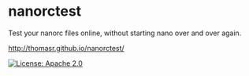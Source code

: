 nanorctest
=====

Test your nanorc files online, without starting nano over and over again.

http://thomasr.github.io/nanorctest/

[![License: Apache 2.0](https://img.shields.io/github/license/ThomasR/nanorctest.svg)](LICENSE)
